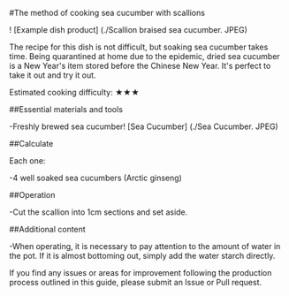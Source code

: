 #The method of cooking sea cucumber with scallions

! [Example dish product] (./Scallion braised sea cucumber. JPEG)

The recipe for this dish is not difficult, but soaking sea cucumber takes time. Being quarantined at home due to the epidemic, dried sea cucumber is a New Year's item stored before the Chinese New Year. It's perfect to take it out and try it out.

Estimated cooking difficulty: ★★★

##Essential materials and tools

-Freshly brewed sea cucumber! [Sea Cucumber] (./Sea Cucumber. JPEG)

##Calculate

Each one:

-4 well soaked sea cucumbers (Arctic ginseng)

##Operation

-Cut the scallion into 1cm sections and set aside.

##Additional content

-When operating, it is necessary to pay attention to the amount of water in the pot. If it is almost bottoming out, simply add the water starch directly.

If you find any issues or areas for improvement following the production process outlined in this guide, please submit an Issue or Pull request.